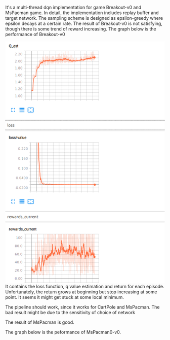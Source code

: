 It's a multi-thread  dqn implementation for game Breakout-v0 and MsPacman game.
In detail, the implementation includes replay buffer and target network. The sampling scheme is designed as epsilon-greedy where epsilon decays at a certain rate.
The result of Breakout-v0 is not satisfying, though there is some trend of reward increasing.
The graph below is the performance of Breakout-v0

![alt text](https://github.com/yizhucannotdrive/RL_course/blob/master/hw3/breakout.png)
It contains the loss function, q value estimation and return for each episode. Unfortunately, the return grows at beginning but stop increasing at some point. It seems it might get stuck at some local minimum.

The pipeline should work, since it works for CartPole and MsPacman. The bad result might be due to the  sensitivity of choice of network

The result of MsPacman is good.

The graph below is the peformance of MsPacman0-v0.
